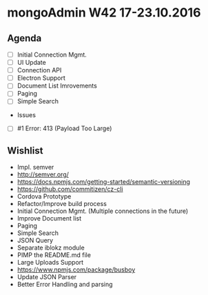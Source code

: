 
# mongoAdmin W42 17-23.10.2016

## Agenda
- [ ] Initial Connection Mgmt.
 - [ ] UI Update
 - [ ] Connection API
 - [ ] Electron Support
- [ ] Document List Imrovements
 - [ ] Paging
 - [ ] Simple Search
- Issues
 - [ ] #1 Error: 413 (Payload Too Large)

## Wishlist
- Impl. semver
 - http://semver.org/
 - https://docs.npmjs.com/getting-started/semantic-versioning
 - https://github.com/commitizen/cz-cli
- Cordova Prototype
- Refactor/Improve build process
- Initial Connection Mgmt. (Multiple connections in the future) 
- Improve Document list
 - Paging
 - Simple Search
 - JSON Query
- Separate iblokz module
- PIMP the README.md file
- Large Uploads Support
 - https://www.npmjs.com/package/busboy
- Update JSON Parser
 - Better Error Handling and parsing
